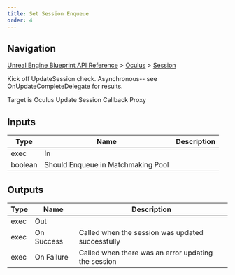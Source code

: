 ```yaml
---
title: Set Session Enqueue
order: 4
---
```

## Navigation

[Unreal Engine Blueprint API Reference](https://dev.epicgames.com/documentation/en-us/unreal-engine/BlueprintAPI) > [Oculus](https://dev.epicgames.com/documentation/en-us/unreal-engine/BlueprintAPI/Oculus) > [Session](https://dev.epicgames.com/documentation/en-us/unreal-engine/BlueprintAPI/Oculus/Session)

Kick off UpdateSession check. Asynchronous-- see OnUpdateCompleteDelegate for results.

Target is Oculus Update Session Callback Proxy

## Inputs

| Type | Name | Description |
| --- | --- | --- |
| exec | In |  |
| boolean | Should Enqueue in Matchmaking Pool |  |

## Outputs

| Type | Name | Description |
| --- | --- | --- |
| exec | Out |  |
| exec | On Success | Called when the session was updated successfully |
| exec | On Failure | Called when there was an error updating the session |
